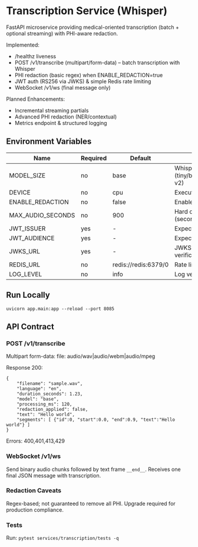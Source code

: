 # Transcription Service (Whisper)

FastAPI microservice providing medical-oriented transcription (batch + optional streaming) with PHI-aware redaction.

Implemented:
- /healthz liveness
- POST /v1/transcribe (multipart/form-data) – batch transcription with Whisper
- PHI redaction (basic regex) when ENABLE_REDACTION=true
- JWT auth (RS256 via JWKS) & simple Redis rate limiting
- WebSocket /v1/ws (final message only)

Planned Enhancements:
- Incremental streaming partials
- Advanced PHI redaction (NER/contextual)
- Metrics endpoint & structured logging

## Environment Variables
| Name | Required | Default | Description |
|------|----------|---------|-------------|
| MODEL_SIZE | no | base | Whisper model size (tiny/base/small/medium/large-v2) |
| DEVICE | no | cpu | Execution device (cpu) |
| ENABLE_REDACTION | no | false | Enable PHI redaction layer |
| MAX_AUDIO_SECONDS | no | 900 | Hard cap length for an upload (seconds) |
| JWT_ISSUER | yes | - | Expected token issuer |
| JWT_AUDIENCE | yes | - | Expected audience claim |
| JWKS_URL | yes | - | JWKS endpoint for RS256 verification |
| REDIS_URL | no | redis://redis:6379/0 | Rate limit + caching |
| LOG_LEVEL | no | info | Log verbosity |

## Run Locally
```
uvicorn app.main:app --reload --port 8085
```

## API Contract

### POST /v1/transcribe
Multipart form-data:
	file: audio/wav|audio/webm|audio/mpeg

Response 200:
```
{
	"filename": "sample.wav",
	"language": "en",
	"duration_seconds": 1.23,
	"model": "base",
	"processing_ms": 120,
	"redaction_applied": false,
	"text": "Hello world",
	"segments": [ {"id":0, "start":0.0, "end":0.9, "text":"Hello world"} ]
}
```
Errors: 400,401,413,429

### WebSocket /v1/ws
Send binary audio chunks followed by text frame `__end__`.
Receives one final JSON message with transcription.

### Redaction Caveats
Regex-based; not guaranteed to remove all PHI. Upgrade required for production compliance.

### Tests
Run: `pytest services/transcription/tests -q`

